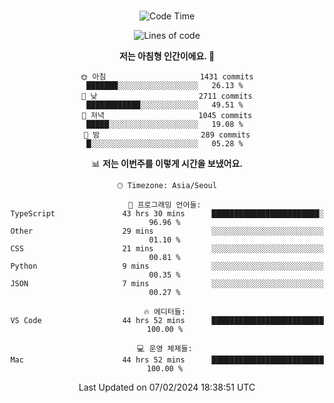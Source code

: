 <div align="center">

<br />

 <!--START_SECTION:waka-->
![Code Time](http://img.shields.io/badge/Code%20Time-2%2C048%20hrs%2049%20mins-blue)

![Lines of code](https://img.shields.io/badge/%EC%A0%80%EB%8A%94%20%EC%97%AC%ED%83%9C%EA%B9%8C%EC%A7%80%20-3.4%20million%20%EC%A4%84%EC%9D%98%20%EC%BD%94%EB%93%9C%EB%A5%BC%20%EC%9E%91%EC%84%B1%ED%96%88%EC%96%B4%EC%9A%94.-blue)

**저는 아침형 인간이에요. 🐤** 

```text
🌞 아침                     1431 commits        ███████░░░░░░░░░░░░░░░░░░   26.13 % 
🌆 낮　                     2711 commits        ████████████░░░░░░░░░░░░░   49.51 % 
🌃 저녁                     1045 commits        █████░░░░░░░░░░░░░░░░░░░░   19.08 % 
🌙 밤　                     289 commits         █░░░░░░░░░░░░░░░░░░░░░░░░   05.28 % 
```


📊 **저는 이번주를 이렇게 시간을 보냈어요.** 

```text
🕑︎ Timezone: Asia/Seoul

💬 프로그래밍 언어들: 
TypeScript               43 hrs 30 mins      ████████████████████████░   96.96 % 
Other                    29 mins             ░░░░░░░░░░░░░░░░░░░░░░░░░   01.10 % 
CSS                      21 mins             ░░░░░░░░░░░░░░░░░░░░░░░░░   00.81 % 
Python                   9 mins              ░░░░░░░░░░░░░░░░░░░░░░░░░   00.35 % 
JSON                     7 mins              ░░░░░░░░░░░░░░░░░░░░░░░░░   00.27 % 

🔥 에디터들: 
VS Code                  44 hrs 52 mins      █████████████████████████   100.00 % 

💻 운영 체제들: 
Mac                      44 hrs 52 mins      █████████████████████████   100.00 % 
```


 Last Updated on 07/02/2024 18:38:51 UTC
<!--END_SECTION:waka-->

</div>

